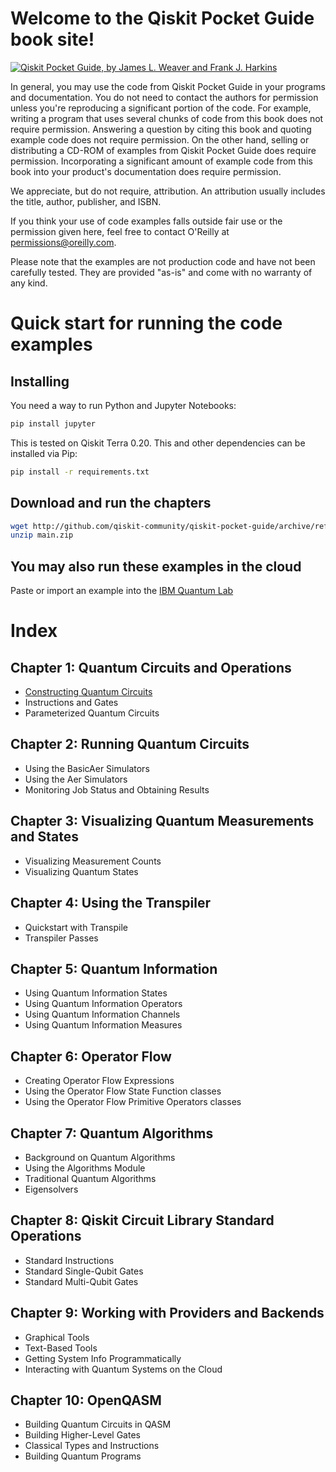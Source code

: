 # Welcome to the Qiskit Pocket Guide book site!
	  
[![Qiskit Pocket Guide, by James L. Weaver and Frank J. Harkins](http://covers.oreilly.com/images/9781098112400/cat.gif)](https://www.safaribooksonline.com/library/view/title/9781098112462//)
	  
In general, you may use the code from Qiskit Pocket Guide in your programs and documentation. You do not need to contact the authors for permission unless you're reproducing a significant portion of the code. For example, writing a program that uses several chunks of code from this book does not require permission. Answering a question by citing this book and quoting example code does not require permission. On the other hand, selling or distributing a CD-ROM of examples from Qiskit Pocket Guide does require permission. Incorporating a significant amount of example code from this book into your product's documentation does require permission.
	  
We appreciate, but do not require, attribution. An attribution usually includes the title, author, publisher, and ISBN.
	  
If you think your use of code examples falls outside fair use or the permission given here, feel free to contact O'Reilly at <permissions@oreilly.com>.
	  
Please note that the examples are not production code and have not been carefully tested. They are provided "as-is" and come with no warranty of any kind.

# Quick start for running the code examples

## Installing

You need a way to run Python and Jupyter Notebooks:
```bash
pip install jupyter
```

This is tested on Qiskit Terra 0.20. This and other dependencies can be installed via Pip:
```bash
pip install -r requirements.txt 

```

## Download and run the chapters

```bash
wget http://github.com/qiskit-community/qiskit-pocket-guide/archive/refs/heads/main.zip 
unzip main.zip

```

## You may also run these examples in the cloud
Paste or import an example into the [IBM Quantum Lab](https://quantum-computing.ibm.com/lab) 

# Index

## Chapter 1: Quantum Circuits and Operations
 * [Constructing Quantum Circuits](chapter01_Quantum_Circuits_and_Operations/chapter01-1_Constructing_Quantum_Circuits.ipynb)
 * Instructions and Gates
 * Parameterized Quantum Circuits
## Chapter 2: Running Quantum Circuits
 * Using the BasicAer Simulators
 * Using the Aer Simulators
 * Monitoring Job Status and Obtaining Results
## Chapter 3: Visualizing Quantum Measurements and States
 * Visualizing Measurement Counts
 * Visualizing Quantum States
## Chapter 4: Using the Transpiler
 * Quickstart with Transpile
 * Transpiler Passes
## Chapter 5: Quantum Information
 * Using Quantum Information States
 * Using Quantum Information Operators
 * Using Quantum Information Channels
 * Using Quantum Information Measures
## Chapter 6: Operator Flow
 * Creating Operator Flow Expressions
 * Using the Operator Flow State Function classes
 * Using the Operator Flow Primitive Operators classes
## Chapter 7: Quantum Algorithms
* Background on Quantum Algorithms
* Using the Algorithms Module
* Traditional Quantum Algorithms
* Eigensolvers
## Chapter 8: Qiskit Circuit Library Standard Operations
* Standard Instructions
* Standard Single-Qubit Gates
* Standard Multi-Qubit Gates
## Chapter 9: Working with Providers and Backends
* Graphical Tools
* Text-Based Tools
* Getting System Info Programmatically
* Interacting with Quantum Systems on the Cloud
## Chapter 10: OpenQASM
* Building Quantum Circuits in QASM
* Building Higher-Level Gates
* Classical Types and Instructions
* Building Quantum Programs

